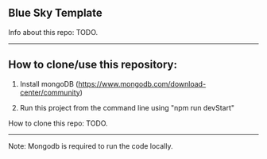 ## Blue Sky Template

Info about this repo: TODO.


---

## How to clone/use this repository:


1) Install mongoDB (https://www.mongodb.com/download-center/community)

2) Run this project from the command line using "npm run devStart"

How to clone this repo: TODO.

---
Note:  Mongodb is required to run the code locally.

